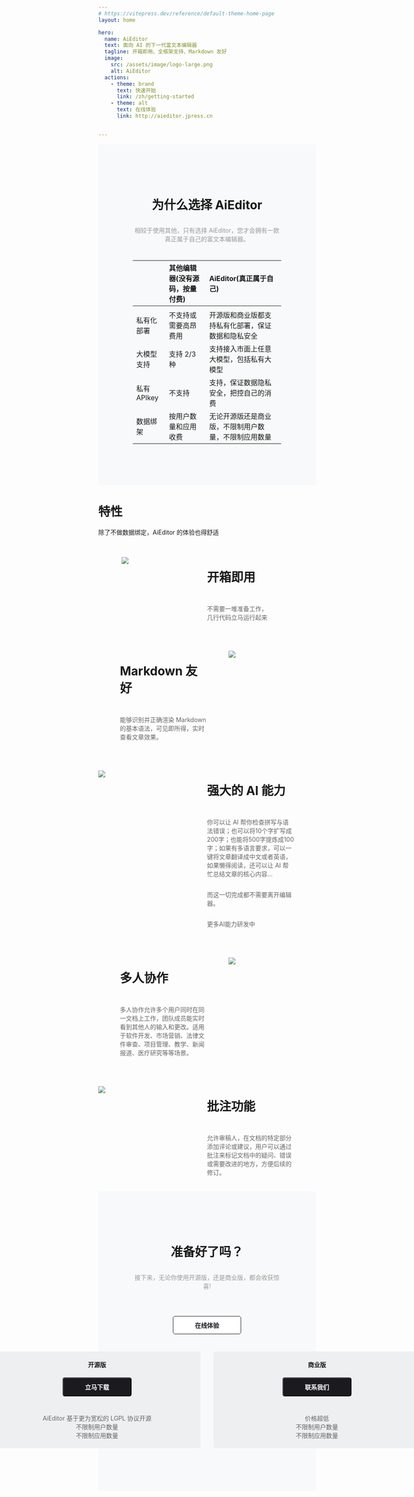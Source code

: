```yaml
---
# https://vitepress.dev/reference/default-theme-home-page
layout: home

hero:
  name: AiEditor
  text: 面向 AI 的下一代富文本编辑器
  tagline: 开箱即用、全框架支持、Markdown 友好
  image:
    src: /assets/image/logo-large.png
    alt: AiEditor
  actions:
    - theme: brand
      text: 快速开始 
      link: /zh/getting-started
    - theme: alt
      text: 在线体验
      link: http://aieditor.jpress.cn


---
```


<style >

.VPHome svg{
    width: 24px;
    display: inline-block;
    margin: 0 5px;
}

.VPContent> .VPHome {
    margin-bottom: 0;
}

.VPContent> .VPHome> .container{
    width: 100% !important;
    padding: 0 !important;
    margin: 0 !important;
    max-width: 100%;
}

.VPContent> .VPHome> .container .feature{
   text-align: center;
   margin: 40px;
}

.VPContent> .VPHome> .container .feature p{
   color: #999;
}

.VPContent> .VPHome> .vp-doc  table{
    display: inline-block;
    background: none;
    border-collapse: separate;
    border-spacing: 30px 0px;
}

.VPContent> .VPHome> .vp-doc  table th{
     background: none;
     border: none;
}

.VPContent> .VPHome> .vp-doc  thead tr :not(:first-child){
     border-bottom: solid 1px #ddd;
     margin: 10px;
     font-weight: bold;
     font-size: 16px;
}

.VPContent> .VPHome> .vp-doc  table tr{
     background: none;
     border: none;
}

.VPContent> .VPHome> .vp-doc  table tr{
     height: 40px;
}

.VPContent> .VPHome> .vp-doc  table  tbody tr:first-child{
     height: 20px;
}

.VPContent> .VPHome> .vp-doc  table td{
    background: none;
    border: none;
}

.VPContent> .VPHome> .vp-doc  table td svg{
    margin: -7px 0;
}

.VPContent> .VPHome> .vp-doc table td:nth-of-type(1){
    color: #999;
}


.VPContent> .VPHome> .vp-doc table td:nth-of-type(2) svg{
    fill: #8C8C8C;
    margin-right:10px;
    width: 20px;
    margin:-4px 0;
    /* padding: 0px; */
}

.VPContent> .VPHome> .vp-doc table td:nth-of-type(3) svg{
    fill: #646cff;
}
.feature-content{
    width: 50%;    
    display: flex;
    flex-direction: column;
    justify-content: center;
    padding: 0 50px;
}
.feature-content>h1{
  margin-bottom:30px;
}
.feature-content>p{
  color:#666;
}


</style>

<div style="text-align: center;background-color: #f8f9fa;padding: 80px">

# 为什么选择 AiEditor

<div style="margin: 30px 0 40px;color: #999">
相较于使用其他，只有选择 AiEditor，您才会拥有一款真正属于自己的富文本编辑器。
</div>

|         | 其他编辑器(没有源码，按量付费) | AiEditor(真正属于自己)                               |
| ------------- |:-----------------|:-----------------------------------------------|
|      |
| 私有化部署      | <Unhappy /> 不支持或需要高昂费用   | <Check />  开源版和商业版都支持私有化部署，保证数据和隐私安全           |
| 大模型支持      | <Unhappy />  支持 2/3 种     | <Check /> 支持接入市面上任意大模型，包括私有大模型                 |
| 私有 APlkey | <Unhappy />  不支持           | <Check /> 支持，保证数据隐私安全，把控自己的消费                  |
| 数据绑架 | <Unhappy />  按用户数量和应用收费    | <Check /> 无论开源版还是商业版，不限制用户数量，不限制应用数量           |

</div>



<div class="feature">

# 特性

除了不做数据绑定，AiEditor 的体验也得舒适

</div>


<div style="display: flex;justify-content: center">
<div style="display: flex;padding: 20px 0;max-width: 1280px">

<div style="width: 50%">

![](/assets/image/install-en.png)

</div>

<div class="feature-content">

<h1>开箱即用</h1>

不需要一堆准备工作，几行代码立马运行起来

</div>
</div>
</div>





<div style="display: flex;justify-content: center">
<div style="display: flex;padding: 20px 0;max-width: 1280px">



<div class="feature-content">

<h1>Markdown 友好</h1>

能够识别并正确渲染 Markdown 的基本语法，可见即所得，实时查看文章效果。

</div>

<div style="width: 50%">

![](/assets/image/markdown-en.png)

</div>

</div>
</div>



<div style="display: flex;justify-content: center">
<div style="display: flex;padding: 20px 0;max-width: 1280px">

<div style="width: 50%">

![](/assets/image/ai-en.png)

</div>

<div class="feature-content">

<h1>强大的 AI 能力</h1>

你可以让 AI 帮你检查拼写与语法错误；也可以将10个字扩写成200字；也能将500字提炼成100字；如果有多语言要求，可以一键将文章翻译成中文或者英语，如果懒得阅读，还可以让 AI 帮忙总结文章的核心内容...

而这一切完成都不需要离开编辑器。

更多AI能力研发中

</div>
</div>
</div>





<div style="display: flex;justify-content: center">
<div style="display: flex;padding: 20px 0;max-width: 1280px">



<div class="feature-content">

<h1>多人协作</h1>

多人协作允许多个用户同时在同一文档上工作，团队成员能实时看到其他人的输入和更改。适用于软件开发、市场营销、法律文件审查、项目管理、教学、新闻报道、医疗研究等等场景。

</div>

<div style="width: 50%">

![](/assets/image/feature1-en.png)

</div>

</div>
</div>

<div style="display: flex;justify-content: center">
<div style="display: flex;padding: 20px 0;max-width: 1280px">

<div style="width: 50%">

![](/assets/image/comment-en.png)

</div>

<div class="feature-content">

<h1 >批注功能</h1>

允许审稿人，在文档的特定部分添加评论或建议，用户可以通过批注来标记文档中的疑问、错误或需要改进的地方，方便后续的修订。

</div>
</div>
</div>







<div style="text-align: center;background-color: #f8f9fa;padding: 80px">

# 准备好了吗？

<div style="margin: 30px 0 40px;color: #999">
接下来，无论你使用开源版，还是商业版，都会收获惊喜!
</div>
<button style="background: #fff;border:1px solid #1b1b1f;color: #1b1b1f;padding: 10px 50px;border-radius: 5px;font-weight: bold;font-size: 14px;margin: 20px 0">在线体验</button>

<div style="display: flex;justify-content: center">
<div style="display: flex;padding: 20px 0;max-width: 1280px">

<div style="width: 440px;background: #eeeff0;padding: 20px;border-radius: 5px;margin-right: 15px;">
<span style="font-weight:700;">开源版</span><br />
<button style="background: #1b1b1f;color: #fff;padding: 10px 50px;border-radius: 5px;font-weight: bold;font-size: 14px;margin: 20px 0 40px 0">立马下载</button>
<div style="font-size: 14px;color:#666;">
AiEditor 基于更为宽松的 LGPL 协议开源<br />
不限制用户数量<br />
不限制应用数量
</div>
</div>


<div style="width: 440px;background: #eeeff0;padding: 20px;border-radius: 5px;margin-left: 15px">
<span style="font-weight:700;">商业版</span><br />
<button style="background: #1b1b1f;color: #fff;padding: 10px 50px;border-radius: 5px;font-weight: bold;font-size: 14px;margin: 20px 0 40px 0">联系我们</button>
<div style="font-size: 14px;color:#666;">
价格超低<br />
不限制用户数量<br />
不限制应用数量
</div>
</div>


</div>
</div>
</div>

